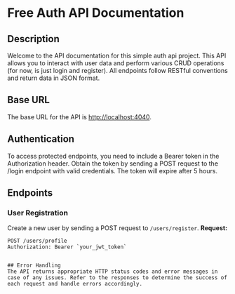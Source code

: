 # Free Auth API Documentation

## Description

Welcome to the API documentation for this simple auth api project. This API allows you to interact with user data and perform various CRUD operations (for now, is just login and register). All endpoints follow RESTful conventions and return data in JSON format.

## Base URL

The base URL for the API is [http://localhost:4040](http://localhost:3000).

## Authentication

To access protected endpoints, you need to include a Bearer token in the Authorization header. Obtain the token by sending a POST request to the /login endpoint with valid credentials. The token will expire after 5 hours.

## Endpoints

### User Registration

Create a new user by sending a POST request to `/users/register`.
**Request:**

```http
POST /users/profile
Authorization: Bearer `your_jwt_token`


## Error Handling
The API returns appropriate HTTP status codes and error messages in case of any issues. Refer to the responses to determine the success of each request and handle errors accordingly.
```
